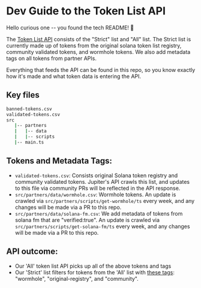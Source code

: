 # Dev Guide to the Token List API 
Hello curious one -- you found the tech README! 🥷

The [Token List API](https://docs.jup.ag/api/token-list-api) consists of the "Strict" list and "All" list. The Strict list is currently made up of tokens from the original solana token list registry, community validated tokens, and wormhole tokens. We also add metadata tags on all tokens from partner APIs.

Everything that feeds the API can be found in this repo, so you know exactly how it's made and what token data is entering the API.

## Key files
```bash
banned-tokens.csv
validated-tokens.csv 
src
   |-- partners
   |   |-- data
   |   |-- scripts
   |-- main.ts
```

## Tokens and Metadata Tags:
- `validated-tokens.csv`: Consists original Solana token registry and community validated tokens. Jupiter's API crawls this list, and updates to this file via community PRs will be reflected in the API response.
- `src/partners/data/wormhole.csv`: Wormhole tokens. An update is crawled via `src/partners/scripts/get-wormhole/ts` every week, and any changes will be made via a PR to this repo.
- `src/partners/data/solana-fm.csv`: We add metadata of tokens from solana fm that are "verified:true". An update is crawled via `src/partners/scripts/get-solana-fm/ts` every week, and any changes will be made via a PR to this repo.

## API outcome:
- Our 'All' token list API picks up all of the above tokens and tags
- Our 'Strict' list filters for tokens from the 'All' list with [these tags](https://docs.jup.ag/api/token-list-api): "wormhole", "original-registry", and "community".

